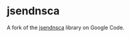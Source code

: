 # jsendnsca

A fork of the [jsendnsca](https://code.google.com/p/jsendnsca/) library on Google Code.
